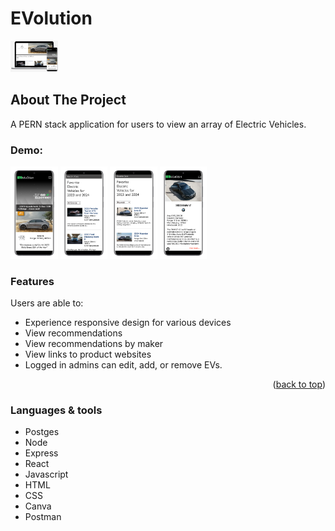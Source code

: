 # EVolution

<div>

<img width=15% alt="sample" src="/client/src/images/Mock-sample.png">

</div>

## About The Project

A PERN stack application for users to view an array of Electric Vehicles.

### Demo:

<div>
<img width=15% alt="sample" src="/client/src/images/M1-mock.png">
<img width=15% alt="sample" src="/client/src/images/M2-mock.png">
<img width=15% alt="sample" src="/client/src/images/M3-mock.png">
<img width=15% alt="sample" src="/client/src/images/M4-mock.png">

### Features

Users are able to:

- Experience responsive design for various devices
- View recommendations
- View recommendations by maker
- View links to product websites
- Logged in admins can edit, add, or remove EVs.

<p align="right">(<a href="#readme-top">back to top</a>)</p>

### Languages & tools

- Postges
- Node
- Express
- React
- Javascript
- HTML
- CSS
- Canva
- Postman

